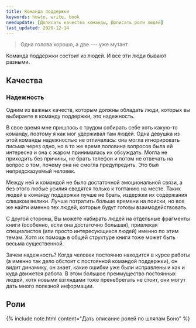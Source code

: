 ```yaml
---
title: Команда поддержки
keywords: howto, write, book
needupdate: [Дописать качества команды, Дописать роли людей]
last_updated: 2020-12-14
---
```


> Одна голова хорошо, а две --- уже мутант

Команда поддержки состоит из людей.  И все эти люди бывают разными.

## Качества

### Надежность

Одним из важных качеств, которым должны обладать люди, которых вы
выбираете в команду поддержки, это надежность.

В свое время мне пришлось с трудом собирать себе хоть какую-то
команду, поэтому я как мог удерживал там людей.  Одна девушка из этой
команды надежностью не отличалась: она могла игнорировать письма через
одно, но в то же время половина вопросов была ей интересна и она с
жаром принималась их обсуждать.  Могла не приходить без причины, не
брать телефон и потом не отвечать на вопрос о том, почему она не
смогла предупредить.  Это был непредсказуемый человек.

Между ней и командой не было достаточной эмоциональной связи, а без
этого любые усилия сводятся только к топтанию на месте.  Таких людей в
команду поддержки лучше не брать, издержки их содержания слишком
велики.  Лучше потратить больше времени на поиски, но все же найти
именно тех людей, которые будут готовы взаимодействовать.

С другой стороны, Вы можете набирать людей на отдельные фрагменты
книги (особенно, если она достаточно большая), привлекая специалистов
(или просто интересующихся людей) именно по этим темам.  Хотя их
помощь в общей структуре книги тоже может быть весьма существенной.

Зачем надежность?  Когда человек постоянно находится в курсе работы (а
именно так дело обстоит с постоянной командой поддержки), он видит
динамику, он знает, какие ошибки уже были исправлены и как и куда
движется работа.  В этом большое преимущество постоянных людей, хотя
новыми взглядами тоже пренебрегать не стоит, они могут дать много
полезной информации.

## Роли

{% include note.html content="Дать описание ролей по шляпам Боно" %}
